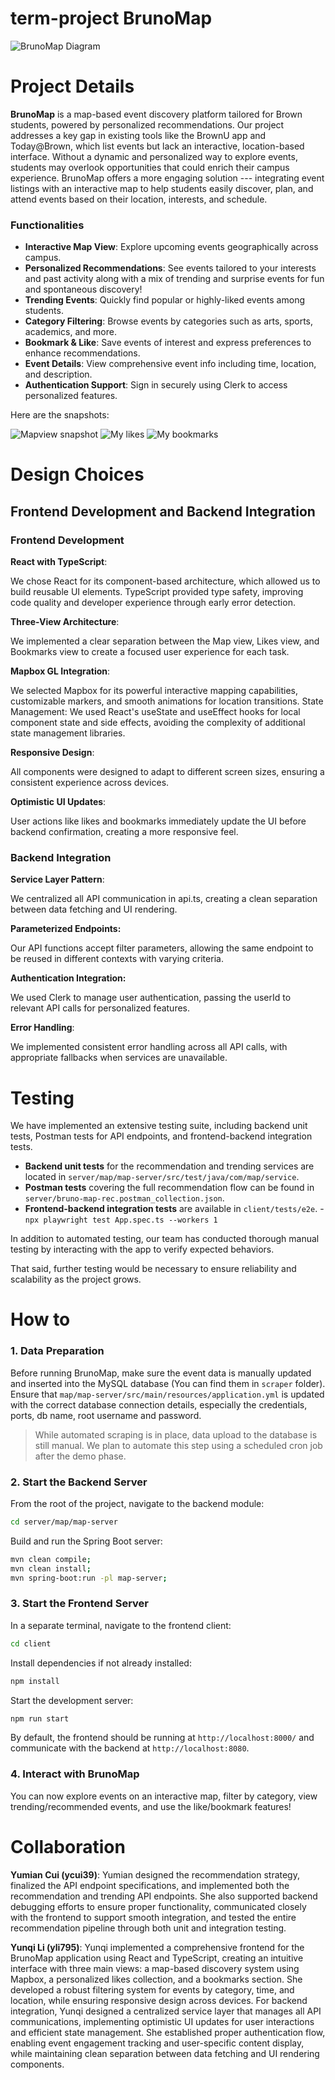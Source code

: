 # term-project BrunoMap

![BrunoMap Diagram](./assets/images/brunomap-diagram.png)

# Project Details

**BrunoMap** is a map-based event discovery platform tailored for Brown students, powered by personalized recommendations. Our project addresses a key gap in existing tools like the BrownU app and Today@Brown, which list events but lack an interactive, location-based interface. Without a dynamic and personalized way to explore events, students may overlook opportunities that could enrich their campus experience. BrunoMap offers a more engaging solution --- integrating event listings with an interactive map to help students easily discover, plan, and attend events based on their location, interests, and schedule.

### Functionalities

- **Interactive Map View**: Explore upcoming events geographically across campus.
- **Personalized Recommendations**: See events tailored to your interests and past activity along with a mix of trending and surprise events for fun and spontaneous discovery!
- **Trending Events**: Quickly find popular or highly-liked events among students.
- **Category Filtering**: Browse events by categories such as arts, sports, academics, and more.
- **Bookmark & Like**: Save events of interest and express preferences to enhance recommendations.
- **Event Details**: View comprehensive event info including time, location, and description.
- **Authentication Support**: Sign in securely using Clerk to access personalized features.

Here are the snapshots:

![Mapview snapshot](./assets/images/map-snapshot.png)
![My likes](./assets/images/my-likes.png)
![My bookmarks](./assets/images/my-bookmarks.png)

# Design Choices
## Frontend Development and Backend Integration
### Frontend Development
**React with TypeScript**: 

We chose React for its component-based architecture, which allowed us to build reusable UI elements. TypeScript provided type safety, improving code quality and developer experience through early error detection.

**Three-View Architecture**: 

We implemented a clear separation between the Map view, Likes view, and Bookmarks view to create a focused user experience for each task.

**Mapbox GL Integration**: 

We selected Mapbox for its powerful interactive mapping capabilities, customizable markers, and smooth animations for location transitions.
State Management: We used React's useState and useEffect hooks for local component state and side effects, avoiding the complexity of additional state management libraries.

**Responsive Design**: 

All components were designed to adapt to different screen sizes, ensuring a consistent experience across devices.

**Optimistic UI Updates**: 

User actions like likes and bookmarks immediately update the UI before backend confirmation, creating a more responsive feel.

### Backend Integration

**Service Layer Pattern**: 

We centralized all API communication in api.ts, creating a clean separation between data fetching and UI rendering.

**Parameterized Endpoints:**

Our API functions accept filter parameters, allowing the same endpoint to be reused in different contexts with varying criteria.

**Authentication Integration:**

We used Clerk to manage user authentication, passing the userId to relevant API calls for personalized features.

**Error Handling**: 

We implemented consistent error handling across all API calls, with appropriate fallbacks when services are unavailable.

# Testing

We have implemented an extensive testing suite, including backend unit tests, Postman tests for API endpoints, and frontend-backend integration tests.

- **Backend unit tests** for the recommendation and trending services are located in `server/map/map-server/src/test/java/com/map/service`.
- **Postman tests** covering the full recommendation flow can be found in `server/bruno-map-rec.postman_collection.json`.
- **Frontend-backend integration tests** are available in `client/tests/e2e`. - `npx playwright test App.spec.ts --workers 1`

In addition to automated testing, our team has conducted thorough manual testing by interacting with the app to verify expected behaviors.

That said, further testing would be necessary to ensure reliability and scalability as the project grows.

# How to

### 1. Data Preparation

Before running BrunoMap, make sure the event data is manually updated and inserted into the MySQL database (You can find them in `scraper` folder). Ensure that `map/map-server/src/main/resources/application.yml` is updated with the correct database connection details, especially the credentials, ports, db name, root username and password.

> While automated scraping is in place, data upload to the database is still manual. We plan to automate this step using a scheduled cron job after the demo phase.

### 2. Start the Backend Server

From the root of the project, navigate to the backend module:

```bash
cd server/map/map-server
```

Build and run the Spring Boot server:

```bash
mvn clean compile;
mvn clean install;
mvn spring-boot:run -pl map-server;
```

### 3. Start the Frontend Server

In a separate terminal, navigate to the frontend client:

```bash
cd client
```

Install dependencies if not already installed:

```bash
npm install
```

Start the development server:

```bash
npm run start
```

By default, the frontend should be running at `http://localhost:8000/` and communicate with the backend at `http://localhost:8080`.

### 4. Interact with BrunoMap

You can now explore events on an interactive map, filter by category, view trending/recommended events, and use the like/bookmark features!

# Collaboration

**Yumian Cui (ycui39)**: Yumian designed the recommendation strategy, finalized the API endpoint specifications, and implemented both the recommendation and trending API endpoints. She also supported backend debugging efforts to ensure proper functionality, communicated closely with the frontend to support smooth integration, and tested the entire recommendation pipeline through both unit and integration testing.

**Yunqi Li (yli795)**: Yunqi implemented a comprehensive frontend for the BrunoMap application using React and TypeScript, creating an intuitive interface with three main views: a map-based discovery system using Mapbox, a personalized likes collection, and a bookmarks section. She developed a robust filtering system for events by category, time, and location, while ensuring responsive design across devices. For backend integration, Yunqi designed a centralized service layer that manages all API communications, implementing optimistic UI updates for user interactions and efficient state management. She established proper authentication flow, enabling event engagement tracking and user-specific content display, while maintaining clean separation between data fetching and UI rendering components.
